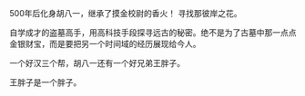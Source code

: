 500年后化身胡八一，继承了摸金校尉的香火！
寻找那彼岸之花。

自学成才的盗墓高手，用高科技手段探寻远古的秘密。绝不是为了古墓中那一点点金银财宝，而是要把另一个时间域的经历展现给今人。

一个好汉三个帮，胡八一还有一个好兄弟王胖子。

王胖子是一个胖子。